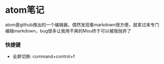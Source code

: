 atom笔记
=======

atom是github推出的一个编辑器，偶然发现看markdown很方便，就拿过来专门编辑markdown，bug很多让我用不爽的Mou终于可以被我抛弃了

### 快捷键

* 全屏切换: command+control+f
